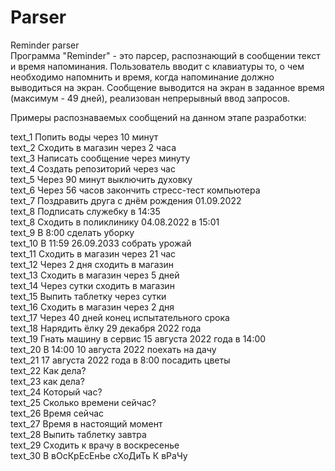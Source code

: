 # Parser
Reminder parser  
Программа "Reminder" - это парсер, распознающий в сообщении текст и время напоминания. Пользователь вводит с клавиатуры то, о чем необходимо напомнить и время, когда напоминание должно выводиться на экран. Сообщение выводится на экран в заданное время (максимум - 49 дней), реализован непрерывный ввод запросов. 

Примеры распознаваемых сообщений на данном этапе разработки:

text_1 Попить воды через 10 минут  
text_2 Сходить в магазин через 2 часа  
text_3 Написать сообщение через минуту  
text_4 Создать репозиторий через час  
text_5 Через 90 минут выключить духовку  
text_6 Через 56 часов закончить стресс-тест компьютера  
text_7 Поздравить друга с днём рождения 01.09.2022   
text_8 Подписать служебку в 14:35  
text_8 Сходить в поликлинику 04.08.2022 в 15:01  
text_9 В 8:00 сделать уборку  
text_10 В 11:59 26.09.2033 собрать урожай  
text_11 Сходить в магазин через 21 час  
text_12 Через 2 дня сходить в магазин  
text_13 Cходить в магазин через 5 дней  
text_14 Через сутки сходить в магазин  
text_15 Выпить таблетку через сутки   
text_16 Сходить в магазин через 2 дня  
text_17 Через 40 дней конец испытательного срока  
text_18 Нарядить ёлку 29 декабря 2022 года  
text_19 Гнать машину в сервис 15 августа 2022 года в 14:00  
text_20 В 14:00 10 августа 2022 поехать на дачу  
text_21 17 августа 2022 года в 8:00 посадить цветы  
text_22 Как дела?  
text_23 как дела?  
text_24 Который час?  
text_25 Cколько времени сейчас?  
text_26 Время сейчас  
text_27 Время в настоящий момент  
text_28 Выпить таблетку завтра  
text_29 Сходить к врачу в воскресенье  
text_30 В вОсКрЕсЕнЬе сХоДиТь К вРаЧу  
